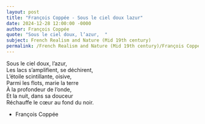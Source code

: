 ```yaml
---
layout: post
title: "François Coppée - Sous le ciel doux lazur"
date: 2024-12-28 12:00:00 -0000
author: François Coppée
quote: "Sous le ciel doux, l’azur,  "
subject: French Realism and Nature (Mid 19th century)
permalink: /French Realism and Nature (Mid 19th century)/François Coppée/François Coppée - Sous le ciel doux lazur
---
```


Sous le ciel doux, l’azur,  
Les lacs s’amplifient, se déchirent,  
L’étoile scintillante, oisive,  
Parmi les flots, marie la terre  
À la profondeur de l’onde,  
Et la nuit, dans sa douceur  
Réchauffe le cœur au fond du noir.

- François Coppée
